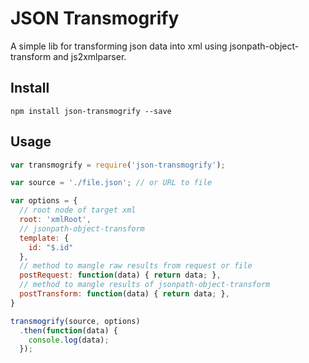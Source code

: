# JSON Transmogrify

A simple lib for transforming json data into xml using jsonpath-object-transform and js2xmlparser.

## Install

```
npm install json-transmogrify --save
```

## Usage

```js
var transmogrify = require('json-transmogrify');

var source = './file.json'; // or URL to file

var options = {
  // root node of target xml
  root: 'xmlRoot',
  // jsonpath-object-transform
  template: {
    id: "$.id"
  },
  // method to mangle raw results from request or file
  postRequest: function(data) { return data; },
  // method to mangle results of jsonpath-object-transform
  postTransform: function(data) { return data; },
}

transmogrify(source, options)
  .then(function(data) {
    console.log(data);
  });
```
